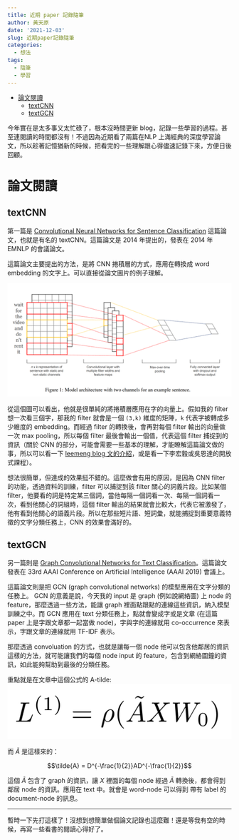 ```yaml
---
title: 近期 paper 記錄隨筆
author: 黃天原
date: '2021-12-03'
slug: 近期paper記錄隨筆
categories:
  - 想法
tags:
  - 隨筆
  - 學習
---
```


- [論文閱讀](#論文閱讀)
  - [textCNN](#textcnn)
  - [textGCN](#textgcn)

今年實在是太多事又太忙碌了，根本沒時間更新 blog，記錄一些學習的過程。甚至連閱讀的時間都沒有！不過因為近期看了兩篇在NLP 上滿經典的深度學習論文，所以趁著記憶猶新的時候，把看完的一些理解跟心得儘速記錄下來，方便日後回顧。

# 論文閱讀
## textCNN
第一篇是 [Convolutional Neural Networks for Sentence Classification](https://arxiv.org/abs/1408.5882) 這篇論文，也就是有名的 textCNN。這篇論文是 2014 年提出的，發表在 2014 年 EMNLP 的會議論文。

這篇論文主要提出的方法，是將 CNN 捲積層的方式，應用在轉換成 word embedding 的文字上。可以直接從論文圖片的例子理解。

![textcnn-graph-example](figure/textcnn.png)

從這個圖可以看出，他就是很單純的將捲積層應用在字的向量上。假如我的 filter 想一次看三個字，那我的 filter 就會是一個 `(3,k)` 維度的矩陣，`k` 代表字被轉成多少維度的 embedding。而經過 filter 的轉換後，會再對每個 filter 輸出的向量做一次 max pooling，所以每個 filter 最後會輸出一個值，代表這個 filter 捕捉到的資訊（關於 CNN 的部分，可能會需要一些基本的理解，才能瞭解這篇論文做的事，所以可以看一下 [leemeng blog 文的介紹](https://demo.leemeng.tw/)，或是看一下李宏毅或吳恩達的開放式課程）。

想法很簡單，但達成的效果挺不錯的。這麼做會有用的原因，是因為 CNN filter 的功能，透過資料的訓練，filter 可以捕捉到該 filter 關心的詞義片段。比如某個 filter，他要看的詞是特定某三個詞，當他每隔一個詞看一次、每隔一個詞看一次，看到他關心的詞組時，這個 filter 輸出的結果就會比較大，代表它被激發了，他有看到他關心的語義片段。所以在那些短片語、短詞彙，就能捕捉到重要意義特徵的文字分類任務上，CNN 的效果會滿好的。

## textGCN
另一篇則是 [Graph Convolutional Networks for Text Classification](https://arxiv.org/abs/1809.05679)。這篇論文發表在 33rd AAAI Conference on Artificial Intelligence (AAAI 2019) 會議上。

這篇論文則是把 GCN (graph convolutional networks) 的模型應用在文字分類的任務上。 GCN 的意義是說，今天我的 input 是 graph (例如說網絡圖) 上 node 的 feature，那麼透過一些方法，能讓 graph 裡面點跟點的連線這些資訊，納入模型訓練之中。而 GCN 應用在 text 分類任務上，點就會變成字或是文章 (在這篇 paper 上是字跟文章都一起當做 node)，字與字的連線就用 co-occurrence 來表示，字跟文章的連線就用 TF-IDF 表示。

那麼透過 convoluation 的方式，也就是讓每一個 node 他可以包含他鄰居的資訊這樣的方法，就可能讓我們的每個 node input 的 feature，包含到網絡圖鐘的資訊，如此能夠幫助到最後的分類任務。

重點就是在文章中這個公式的 A-tilde:
![a_tilda](figure/a_tilda.png)

而 $\tilde{A}$ 是這樣來的：

$$\tilde{A} = D^{-\frac{1}{2}}AD^{-\frac{1}{2}}$$

這個 $\tilde{A}$ 包含了 graph 的資訊，讓 $X$ 裡面的每個 node 經過 $\tilde{A}$ 轉換後，都會得到鄰居 node 的資訊。應用在 text 中。就會是 word-node 可以得到 帶有 label 的 document-node 的訊息。

----
暫時一下先打這樣了！沒想到想簡單做個論文記錄也這麼難！還是等我有空的時候，再寫一些看書的閱讀心得好了。

